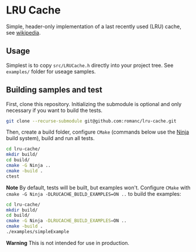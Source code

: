 # LRU Cache

Simple, header-only implementation of a last recently used (LRU) cache, see [wikipedia](https://en.wikipedia.org/wiki/Cache_replacement_policies#Least_recently_used_(LRU)).

## Usage

Simplest is to copy `src/LRUCache.h` directly into your project tree. See `examples/` folder for useage samples.

## Building samples and test

First, clone this repository. Initializing the submodule is optional and only necessary if you want to build the tests.

```bash
git clone --recurse-submodule git@github.com:romanc/lru-cache.git
```

Then, create a build folder, configure `CMake` (commands below use the [Ninja](https://ninja-build.org/) build system), build and run all tests.

```bash
cd lru-cache/
mkdir build/
cd build/
cmake -G Ninja ..
cmake -build .
ctest
```

**Note** By default, tests will be built, but examples won't. Configure `CMake` with `cmake -G Ninja -DLRUCACHE_BUILD_EXAMPLES=ON ..` to build the examples:

```bash
cd lru-cache/
mkdir build/
cd build/
cmake -G Ninja -DLRUCACHE_BUILD_EXAMPLES=ON ..
cmake -build .
./examples/simpleExample
```

**Warning** This is not intended for use in production.
